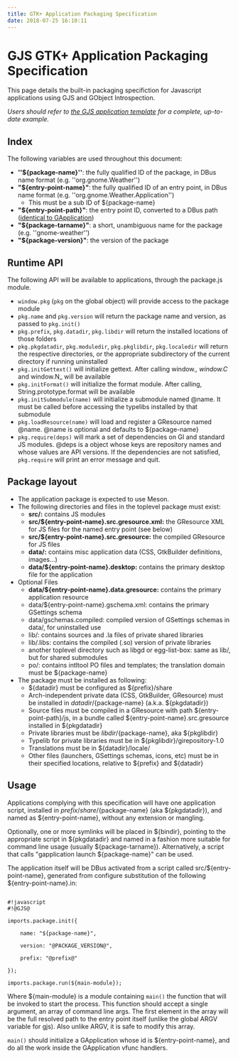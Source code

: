 ```yaml
---
title: GTK+ Application Packaging Specification
date: 2018-07-25 16:10:11
---
```

# GJS GTK+ Application Packaging Specification

This page details the built-in packaging specifiction for Javascript applications using GJS and GObject Introspection.

*Users should refer to [the GJS application template](https://github.com/gcampax/gtk-js-app) for a complete, up-to-date example.*

## Index

The following variables are used throughout this document:

* **''${package-name}''**: the fully qualified ID of the package, in DBus name format (e.g. ''org.gnome.Weather'')
* **"${entry-point-name}"**: the fully qualified ID of an entry point, in DBus name format (e.g. ''org.gnome.Weather.Application'')
  * This must be a sub ID of ${package-name}
* **"${entry-point-path}"**: the entry point ID, converted to a DBus path ([identical to GApplication]())
* **"${package-tarname}"**: a short, unambiguous name for the package (e.g. ''gnome-weather'')
* **"${package-version}"**: the version of the package

##  Runtime API

The following API will be available to applications, through the package.js module.

 * `window.pkg` (`pkg` on the global object) will provide access to the package module
 * `pkg.name` and `pkg.version` will return the package name and version, as passed to `pkg.init()`
 * `pkg.prefix`, `pkg.datadir`, `pkg.libdir` will return the installed locations of those folders
 * `pkg.pkgdatadir`, `pkg.moduledir`, `pkg.pkglibdir`, `pkg.localedir` will return the respective directories, or the appropriate subdirectory of the current directory if running uninstalled
 * `pkg.initGettext()` will initialize gettext. After calling window._, window.C_ and window.N_ will be available
 * `pkg.initFormat()` will initialize the format module. After calling, String.prototype.format will be available
 * `pkg.initSubmodule(name)` will initialize a submodule named @name. It must be called before accessing the typelibs installed by that submodule
 * `pkg.loadResource(name)` will load and register a GResource named @name. @name is optional and defaults to ${package-name}
 * `pkg.require(deps)` will mark a set of dependencies on GI and standard JS modules. @deps is a object whose keys are repository names and whose values are API versions. If the dependencies are not satisfied, `pkg.require` will print an error message and quit.

##  Package layout

 * The application package is expected to use Meson.
 * The following directories and files in the toplevel package must exist:
   * **src/:** contains JS modules
   * **src/${entry-point-name}.src.gresource.xml:**  the GResource XML for JS files for the named entry point (see below)
   * **src/${entry-point-name}.src.gresource:** the compiled GResource for JS files
   * **data/:** contains misc application data (CSS, GtkBuilder definitions, images...)
   * **data/${entry-point-name}.desktop:** contains the primary desktop file for the application
 * Optional Files
   * **data/${entry-point-name}.data.gresource:** contains the primary application resource
   * data/${entry-point-name}.gschema.xml: contains the primary GSettings schema
   * data/gschemas.compiled: compiled version of GSettings schemas in data/, for uninstalled use
   * lib/: contains sources and .la files of private shared libraries
   * lib/.libs: contains the compiled (.so) version of private libraries
   * another toplevel directory such as libgd or egg-list-box: same as lib/, but for shared submodules
   * po/: contains intltool PO files and templates; the translation domain must be ${package-name}
 * The package must be installed as following:
   * ${datadir} must be configured as ${prefix}/share
   * Arch-independent private data (CSS, GtkBuilder, GResource) must be installed in ${datadir}/${package-name} (a.k.a. ${pkgdatadir})
   * Source files must be compiled in a GResource with path ${entry-point-path}/js, in a bundle called ${entry-point-name}.src.gresource installed in ${pkgdatadir}
   * Private libraries must be ${libdir}/${package-name}, aka ${pkglibdir}
   * Typelib for private libraries must be in ${pkglibdir}/girepository-1.0
   * Translations must be in ${datadir}/locale/
   * Other files (launchers, GSettings schemas, icons, etc) must be in their specified locations, relative to ${prefix} and ${datadir}

## Usage

Applications complying with this specification will have one application script, installed in ${prefix}/share/${package-name} (aka ${pkgdatadir}), and named as ${entry-point-name}, without any extension or mangling.

Optionally, one or more symlinks will be placed in ${bindir}, pointing to the appropriate script in ${pkgdatadir} and named in a fashion more suitable for command line usage (usually ${package-tarname}). Alternatively, a script that calls "gapplication launch ${package-name}" can be used.

The application itself will be DBus activated from a script called src/${entry-point-name}, generated from configure substitution of the following
${entry-point-name}.in:

<code>
#!javascript
#!@GJS@
<br />imports.package.init({
<br />&nbsp;&nbsp;&nbsp;&nbsp;name: "${package-name}",
<br />&nbsp;&nbsp;&nbsp;&nbsp;version: "@PACKAGE_VERSION@",
<br />&nbsp;&nbsp;&nbsp;&nbsp;prefix: "@prefix@"
<br />});
<br />imports.package.run(${main-module});
</code>

Where ${main-module} is a module containing `main()` the function that will be invoked to start the process. This function should accept a single argument, an array of command line args. The first element in the array will be the full resolved path to the entry point itself (unlike the global ARGV variable for gjs). Also unlike ARGV, it is safe to modify this array.

`main()` should initialize a GApplication whose id is ${entry-point-name}, and do all the work inside the GApplication vfunc handlers.



